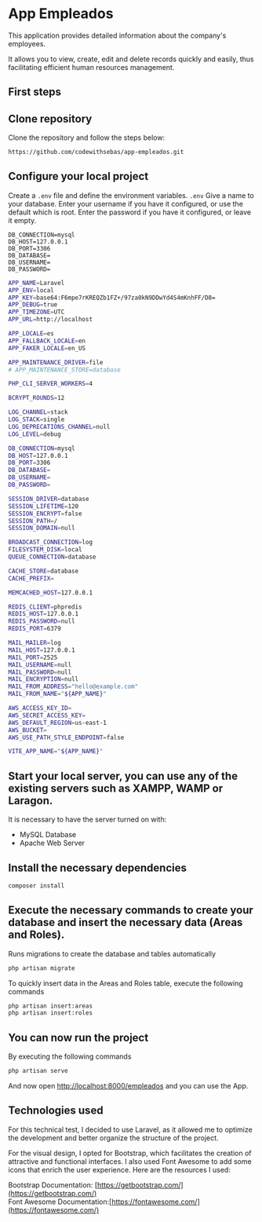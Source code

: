 # App Empleados

This application provides detailed information about the company's employees.

It allows you to view, create, edit and delete records quickly and easily, thus facilitating efficient human resources management.

## First steps

## Clone repository

Clone the repository and follow the steps below:

```bash
https://github.com/codewithsebas/app-empleados.git
```

## Configure your local project

Create a `.env` file and define the environment variables.
`.env`
Give a name to your database.
Enter your username if you have it configured, or use the default which is root.
Enter the password if you have it configured, or leave it empty.

```
DB_CONNECTION=mysql
DB_HOST=127.0.0.1
DB_PORT=3306
DB_DATABASE=
DB_USERNAME=
DB_PASSWORD=
```

```bash
APP_NAME=Laravel
APP_ENV=local
APP_KEY=base64:F6mpe7rKREQZb1FZ+/97za0kN9DDwYd4S4mKnhFF/D8=
APP_DEBUG=true
APP_TIMEZONE=UTC
APP_URL=http://localhost

APP_LOCALE=es
APP_FALLBACK_LOCALE=en
APP_FAKER_LOCALE=en_US

APP_MAINTENANCE_DRIVER=file
# APP_MAINTENANCE_STORE=database

PHP_CLI_SERVER_WORKERS=4

BCRYPT_ROUNDS=12

LOG_CHANNEL=stack
LOG_STACK=single
LOG_DEPRECATIONS_CHANNEL=null
LOG_LEVEL=debug

DB_CONNECTION=mysql
DB_HOST=127.0.0.1
DB_PORT=3306
DB_DATABASE=
DB_USERNAME=
DB_PASSWORD=

SESSION_DRIVER=database
SESSION_LIFETIME=120
SESSION_ENCRYPT=false
SESSION_PATH=/
SESSION_DOMAIN=null

BROADCAST_CONNECTION=log
FILESYSTEM_DISK=local
QUEUE_CONNECTION=database

CACHE_STORE=database
CACHE_PREFIX=

MEMCACHED_HOST=127.0.0.1

REDIS_CLIENT=phpredis
REDIS_HOST=127.0.0.1
REDIS_PASSWORD=null
REDIS_PORT=6379

MAIL_MAILER=log
MAIL_HOST=127.0.0.1
MAIL_PORT=2525
MAIL_USERNAME=null
MAIL_PASSWORD=null
MAIL_ENCRYPTION=null
MAIL_FROM_ADDRESS="hello@example.com"
MAIL_FROM_NAME="${APP_NAME}"

AWS_ACCESS_KEY_ID=
AWS_SECRET_ACCESS_KEY=
AWS_DEFAULT_REGION=us-east-1
AWS_BUCKET=
AWS_USE_PATH_STYLE_ENDPOINT=false

VITE_APP_NAME="${APP_NAME}"
```

## Start your local server, you can use any of the existing servers such as XAMPP, WAMP or Laragon.
It is necessary to have the server turned on with:

- MySQL Database
- Apache Web Server

## Install the necessary dependencies

```bash
composer install
```

## Execute the necessary commands to create your database and insert the necessary data (Areas and Roles).

Runs migrations to create the database and tables automatically
```bash
php artisan migrate
```

To quickly insert data in the Areas and Roles table, execute the following commands
```bash
php artisan insert:areas
php artisan insert:roles
```

## You can now run the project

By executing the following commands

```bash
php artisan serve
```

And now open [http://localhost:8000/empleados](http://localhost:8000/empleados) and you can use the App.

## Technologies used

For this technical test, I decided to use Laravel, as it allowed me to optimize the development and better organize the structure of the project.

For the visual design, I opted for Bootstrap, which facilitates the creation of attractive and functional interfaces. I also used Font Awesome to add some icons that enrich the user experience. Here are the resources I used:

Bootstrap Documentation: [https://getbootstrap.com/](https://getbootstrap.com/) <br/>
Font Awesome Documentation:[https://fontawesome.com/](https://fontawesome.com/)